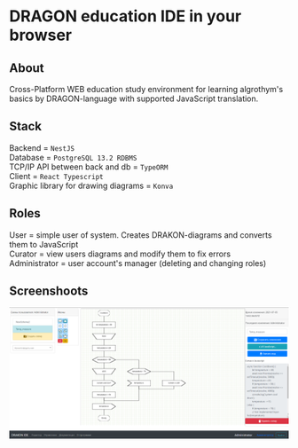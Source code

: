 # DRAGON education IDE in your browser

## About

Cross-Platform WEB education study environment for learning algrothym's basics by DRAGON-language with supported JavaScript translation.  

## Stack
Backend = `NestJS`  
Database = `PostgreSQL 13.2 RDBMS`  
TCP/IP API between back and db = `TypeORM`  
Client = `React Typescript`  
Graphic library for drawing diagrams = `Konva`


## Roles  
User = simple user of system. Creates DRAKON-diagrams and converts them to JavaScript  
Curator = view users diagrams and modify them to fix errors  
Administrator = user account's manager (deleting and changing roles)  

## Screenshoots  

![main field](/pics/main_field.png)